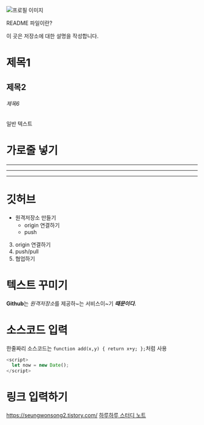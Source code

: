 ![프로필 이미지](./증명사진.png)

README 파일이란?

이 곳은 저장소에 대한 설명을 작성합니다.

# 제목1

## 제목2

###### 제목6

일반 텍스트

# 가로줄 넣기

---

- - - - 

****

# 깃허브

- 원격저장소 만들기
    - origin 연결하기
    - push
3. origin 연결하기
4. push/pull
5. 협업하기

# 텍스트 꾸미기

**Github**는 *원격저장소*를 제공하~는 서비스이~기 ***때문이다.***

# 소스코드 입력

한줄짜리 소스코드는 `function add(x,y) { return x+y; };`처럼 사용
```Javascript
<script>
  let now = new Date();
</script>
```

# 링크 입력하기

<https://seungwonsong2.tistory.com/>
[하루하루 스터디 노트](https://doit-fwd.tistory.com/, "프런트엔드 개발 팁")
